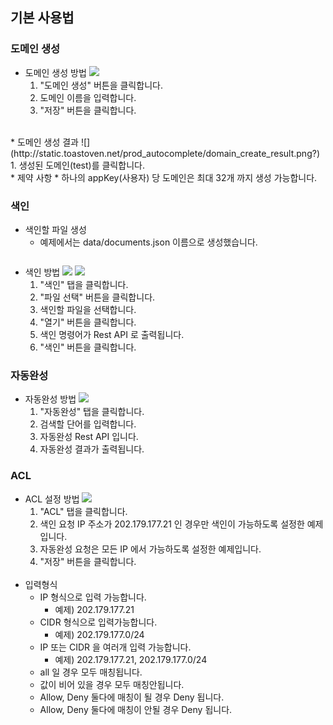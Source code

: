 ## 기본 사용법

### 도메인 생성
* 도메인 생성 방법
![](http://static.toastoven.net/prod_autocomplete/domain_create_procedure_01.png?)
  1. "도메인 생성" 버튼을 클릭합니다.
  2. 도메인 이름을 입력합니다.
  3. "저장" 버튼을 클릭합니다.
<br>
* 도메인 생성 결과
![](http://static.toastoven.net/prod_autocomplete/domain_create_result.png?)
  1. 생성된 도메인(test)를 클릭합니다.
<br>
* 제약 사항
  * 하나의 appKey(사용자) 당 도메인은 최대 32개 까지 생성 가능합니다.

### 색인
* 색인할 파일 생성
  * 예제에서는 data/documents.json 이름으로 생성했습니다.
  ``` json
  ```
* 색인 방법
![](http://static.toastoven.net/prod_autocomplete/indexing_procedure_01.png)
![](http://static.toastoven.net/prod_autocomplete/indexing_procedure_02.png??)
  1. "색인" 탭을 클릭합니다.
  2. "파일 선택" 버튼을 클릭합니다.
  3. 색인할 파일을 선택합니다.
  4. "열기" 버튼을 클릭합니다.  
  5. 색인 명령어가 Rest API 로 출력됩니다.
  6. "색인" 버튼을 클릭합니다.

### 자동완성
* 자동완성 방법
![](http://static.toastoven.net/prod_autocomplete/autocomplete_procedure.png?)
  1. "자동완성" 탭을 클릭합니다.
  2. 검색할 단어를 입력합니다.
  3. 자동완성 Rest API 입니다.
  4. 자동완성 결과가 출력됩니다.   

### ACL
* ACL 설정 방법
![](http://static.toastoven.net/prod_autocomplete/acl_procedure.png??)
  1. "ACL" 탭을 클릭합니다.
  2. 색인 요청 IP 주소가 202.179.177.21 인 경우만 색인이 가능하도록 설정한 예제입니다.
  3. 자동완성 요청은 모든 IP 에서 가능하도록 설정한 예제입니다.
  4. "저장" 버튼을 클릭합니다.  
  <br>
* 입력형식
    * IP 형식으로 입력 가능합니다.
      * 예제) 202.179.177.21
    * CIDR 형식으로 입력가능합니다.
      * 예제) 202.179.177.0/24
    * IP 또는 CIDR 을 여러개 입력 가능합니다.
      * 예제) 202.179.177.21, 202.179.177.0/24
    * all 일 경우 모두 매칭됩니다.
    * 값이 비어 있을 경우 모두 매칭안됩니다.  
  * Allow, Deny 둘다에 매칭이 될 경우 Deny 됩니다.
  * Allow, Deny 둘다에 매칭이 안될 경우 Deny 됩니다.  
